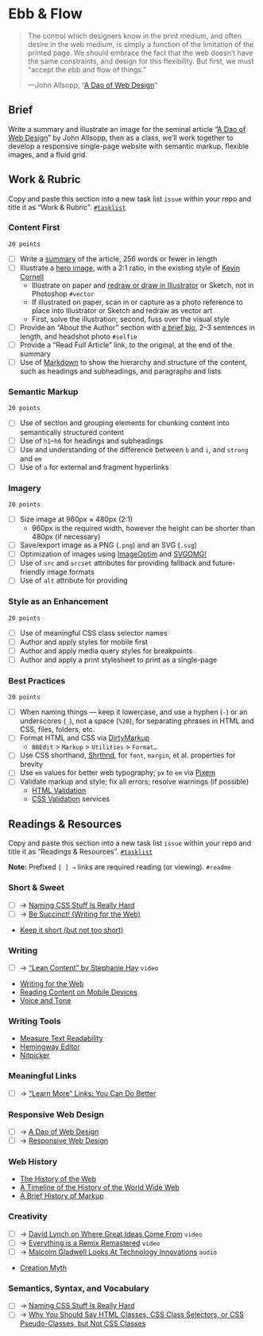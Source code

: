 # Ebb & Flow

> The control which designers know in the print medium, and often desire in the web medium, is simply a function of the limitation of the printed page. We should embrace the fact that the web doesn’t have the same constraints, and design for this flexibility. But first, we must “accept the ebb and flow of things.”
>
> —John Allsopp, “[A Dao of Web Design](https://alistapart.com/article/dao)”

## Brief

Write a summary and illustrate an image for the seminal article “[A Dao of Web Design](https://alistapart.com/article/dao)” by John Allsopp, then as a class, we’ll work together to develop a responsive single-page website with semantic markup, flexible images, and a fluid grid.

## Work & Rubric

Copy and paste this section into a new task list `issue` within your repo and title it as “Work & Rubric”. [`#tasklist`](https://github.com/blog/1825-task-lists-in-all-markdown-documents)

### Content First

`20 points`

- [ ] Write a [summary](https://seesparkbox.com/foundry/naming_css_stuff_is_really_hard) of the article, 256 words or fewer in length
- [ ] Illustrate a [hero image](https://en.wikipedia.org/wiki/Hero_image), with a 2:1 ratio, in the existing style of [Kevin Cornell](http://www.bearskinrug.co.uk/projects/alistapart/)
  - Illustrate on paper and [redraw or draw in Illustrator](https://design.tutsplus.com/tutorials/how-to-create-a-classic-vector-painting-with-watercolor-washes-and-line-art--vector-1481) or Sketch, not in Photoshop `#vector`
  - If illustrated on paper, scan in or capture as a photo reference to place into Illustrator or Sketch and redraw as vector art
  - First, solve the illustration; second, fuss over the visual style
- [ ] Provide an “About the Author” section with [a brief bio](https://alistapart.com/author/johnallsopp), 2–3 sentences in length, and headshot photo `#selfie`
- [ ] Provide a “Read Full Article” link, to the original, at the end of the summary
- [ ] Use of [Markdown](https://guides.github.com/features/mastering-markdown/) to show the hierarchy and structure of the content, such as headings and subheadings, and paragraphs and lists

### Semantic Markup

`20 points`

- [ ] Use of section and grouping elements for chunking content into semantically structured content
- [ ] Use of `h1`–`h6` for headings and subheadings
- [ ] Use and understanding of the difference between `b` and `i`, and `strong` and `em`
- [ ] Use of `a` for external and fragment hyperlinks

### Imagery

`20 points`

- [ ] Size image at 960px × 480px (2:1)
  - 960px is the required width, however the height can be shorter than 480px (if necessary)
- [ ] Save/export image as a PNG (`.png`) and an SVG (`.svg`)
- [ ] Optimization of images using [ImageOptim](https://imageoptim.com/mac) and [SVGOMG!](https://jakearchibald.github.io/svgomg/)
- [ ] Use of `src` and `srcset` attributes for providing fallback and future-friendly image formats
- [ ] Use of `alt` attribute for providing

### Style as an Enhancement

`20 points`

- [ ] Use of meaningful CSS class selector names
- [ ] Author and apply styles for mobile first
- [ ] Author and apply media query styles for breakpoints
- [ ] Author and apply a print stylesheet to print as a single-page

### Best Practices

`20 points`

- [ ] When naming things — keep it lowercase, and use a hyphen (`-`) or an underscores (`_`), not a space (`%20`), for separating phrases in HTML and CSS, files, folders, etc.
- [ ] Format HTML and CSS via [DirtyMarkup](https://dirtymarkup.com)
  - `BBEdit` > `Markup` > `Utilities` > `Format…`
- [ ] Use CSS shorthand, [Shrthnd](http://shrthnd.volume7.io), for `font`, `margin`, et al. properties for brevity
- [ ] Use `em` values for better web typography; `px` to `em` via [Pixem](http://matthewkosloski.me/labs/pixem/)
- [ ] Validate markup and style; fix all errors; resolve warnings (if possible)
  - [HTML Validation](https://validator.w3.org)
  - [CSS Validation](https://jigsaw.w3.org/css-validator/) services

## Readings & Resources

Copy and paste this section into a new task list `issue` within your repo and title it as “Readings & Resources”. [`#tasklist`](https://github.com/blog/1825-task-lists-in-all-markdown-documents)

**Note:** Prefixed `[ ] →` links are required reading (or viewing). `#readme`

### Short & Sweet

- [ ] → [Naming CSS Stuff Is Really Hard](https://seesparkbox.com/foundry/naming_css_stuff_is_really_hard)
- [ ] → [Be Succinct! (Writing for the Web)](https://www.nngroup.com/articles/be-succinct-writing-for-the-web/)
- [Keep it short (but not too short)](http://www.learnnc.org/lp/editions/webwriting/708)

### Writing

- [ ] → [“Lean Content” by Stephanie Hay](https://www.youtube.com/watch?v=g2QO9nZUVk4&feature=youtu.be) `video`
- [Writing for the Web](https://www.usability.gov/how-to-and-tools/methods/writing-for-the-web.html)
- [Reading Content on Mobile Devices](https://www.nngroup.com/articles/mobile-content/)
- [Voice and Tone](http://styleguide.mailchimp.com/voice-and-tone/)

### Writing Tools

- [Measure Text Readability](https://readable.io/text/)
- [Hemingway Editor](http://www.hemingwayapp.com)
- [Nitpicker](http://nitpickertool.com)

### Meaningful Links

- [ ] → [“Learn More” Links: You Can Do Better](https://www.nngroup.com/articles/learn-more-links/)

### Responsive Web Design

- [ ] → [A Dao of Web Design](https://alistapart.com/article/dao)
- [ ] → [Responsive Web Design](https://alistapart.com/article/responsive-web-design)

### Web History

- [The History of the Web](http://thehistoryoftheweb.com/timeline/)
- [A Timeline of the History of the World Wide Web](http://webdirections.org/history/)
- [A Brief History of Markup](https://html5forwebdesigners.com/history/)

### Creativity

- [ ] → [David Lynch on Where Great Ideas Come From](https://vimeo.com/182093266) `video`
- [ ] → [Everything is a Remix Remastered](https://vimeo.com/139094998) `video`
- [ ] → [Malcolm Gladwell Looks At Technology Innovations](http://www.npr.org/2011/05/16/136368716/malcolm-gladwell-looks-at-technology-innovations) `audio`
- [Creation Myth](http://www.newyorker.com/magazine/2011/05/16/creation-myth)

### Semantics, Syntax, and Vocabulary

- [ ] → [Naming CSS Stuff Is Really Hard](https://seesparkbox.com/foundry/naming_css_stuff_is_really_hard)
- [ ] → [Why You Should Say HTML Classes, CSS Class Selectors, or CSS Pseudo-Classes, but Not CSS Classes](http://tantek.com/2012/353/b1/why-html-classes-css-class-selectors)
